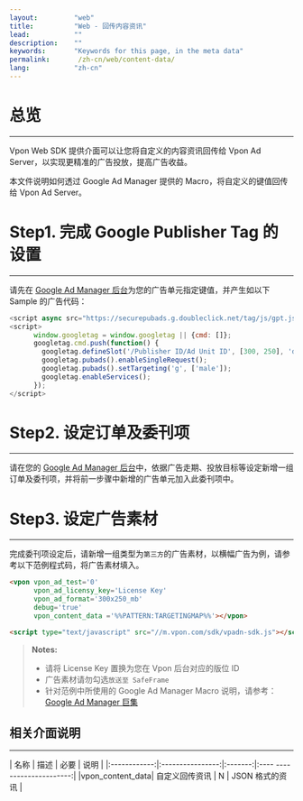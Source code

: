 ```yaml
---
layout:         "web"
title:          "Web - 回传内容资讯"
lead:           ""
description:    ""
keywords:       "Keywords for this page, in the meta data"
permalink:       /zh-cn/web/content-data/
lang:           "zh-cn"
---
```


# 总览
---
Vpon Web SDK 提供介面可以让您将自定义的内容资讯回传给 Vpon Ad Server，以实现更精准的广告投放，提高广告收益。

本文件说明如何透过 Google Ad Manager 提供的 Macro，将自定义的键值回传给 Vpon Ad Server。


# Step1. 完成 Google Publisher Tag 的设置
---
请先在 [Google Ad Manager 后台]为您的广告单元指定键值，并产生如以下 Sample 的广告代码：

```javascript
<script async src="https://securepubads.g.doubleclick.net/tag/js/gpt.js"></script>
<script>
      window.googletag = window.googletag || {cmd: []};
      googletag.cmd.push(function() {
        googletag.defineSlot('/Publisher ID/Ad Unit ID', [300, 250], 'div-gpt-ad-1604460699018-0').addService(googletag.pubads());
        googletag.pubads().enableSingleRequest();
        googletag.pubads().setTargeting('g', ['male']);
        googletag.enableServices();
      });
</script>
```

# Step2. 设定订单及委刊项
---
请在您的 [Google Ad Manager 后台]中，依据广告走期、投放目标等设定新增一组订单及委刊项，并将前一步骤中新增的广告单元加入此委刊项中。


# Step3. 设定广告素材
---
完成委刊项设定后，请新增一组类型为`第三方`的广告素材，以横幅广告为例，请参考以下范例程式码，将广告素材填入。


```html
<vpon vpon_ad_test='0'
      vpon_ad_licensy_key='License Key'
      vpon_ad_format='300x250_mb'
      debug='true'
      vpon_content_data ='%%PATTERN:TARGETINGMAP%%'></vpon>

<script type="text/javascript" src="//m.vpon.com/sdk/vpadn-sdk.js"></script>
```

>**Notes:**
>* 请将 License Key 置换为您在 Vpon 后台对应的版位 ID
>* 广告素材请勿勾选`放送至 SafeFrame`
>* 针对范例中所使用的 Google Ad Manager Macro 说明，请参考： [Google Ad Manager 巨集]



## 相关介面说明
---

| 名称 | 描述 | 必要 | 说明 |
|:------------:|:----------------:|:-------:|:---- ---------------------:|
|vpon\_content\_data| 自定义回传资讯 | N | JSON 格式的资讯 |



[Google Mobile Ads SDK Integration Guide]: https://developers.google.com/ad-manager/mobile-ads-sdk/ios/quick-start
[Google Ad Manager 后台]: https://admanager.google.com
[Ad Manager 广告单元]: {{site.imgurl}}/AppAdManager_02.png
[Google Ad Manager 巨集]: https://support.google.com/admanager/answer/2376981?hl=zh-Hant